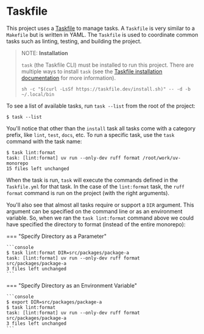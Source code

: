 # Taskfile

This project uses a [Taskfile](https://taskfile.dev) to manage tasks. A `Taskfile` is
very similar to a `Makefile` but is written in YAML. The `Taskfile` is used to coordinate
common tasks such as linting, testing, and building the project.

> NOTE: **Installation**
>
> `task` (the Taskfile CLI) must be installed to run this project. There are
> multiple ways to install `task` (see the
> [Taskfile installation documentation](https://taskfile.dev/installation/)
> for more information).
>
> ```shell
> sh -c "$(curl -LsSf https://taskfile.dev/install.sh)" -- -d -b ~/.local/bin
> ```

To see a list of available tasks, run `task --list` from the root of the project:

```console exec="on" source="console"
$ task --list
```

You'll notice that other than the `install` task all tasks come with a category prefix, like
`lint`, `test`, `docs`, etc. To run a specific task, use the `task` command with the task name:

```console
$ task lint:format
task: [lint:format] uv run --only-dev ruff format /root/work/uv-monorepo
15 files left unchanged
```

When the task is run, `task` will execute the commands defined in the `Taskfile.yml` for that
task. In the case of the `lint:format` task, the `ruff format` command is run on the project
(with the right arguments).

You'll also see that almost all tasks require or support a `DIR` argument. This argument can be
specified on the command line or as an environment variable. So, when we ran the `task lint:format`
command above we could have specified the directory to format (instead of the entire monorepo):

=== "Specify Directory as a Parameter"

    ```console
    $ task lint:format DIR=src/packages/package-a
    task: [lint:format] uv run --only-dev ruff format src/packages/package-a
    3 files left unchanged
    ```

=== "Specify Directory as an Environment Variable"

    ```console
    $ export DIR=src/packages/package-a
    $ task lint:format
    task: [lint:format] uv run --only-dev ruff format src/packages/package-a
    3 files left unchanged
    ```
